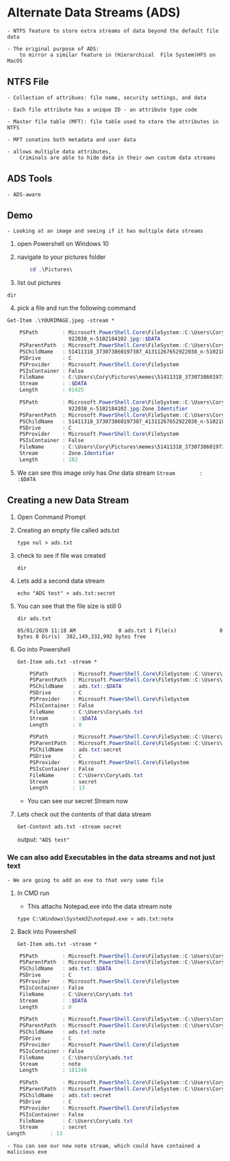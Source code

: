 # Alternate Data Streams (ADS)

    - NTFS feature to store extra streams of data beyond the default file data

    - The original purpose of ADS:
        to mirror a similar feature in (Hierarchical  File System)HFS on MacOS

## NTFS File

    - Collection of attribues: file name, security settings, and data

    - Each file attribute has a unique ID - an attribute type code

    - Master file table (MFT): file table used to store the attributes in NTFS

    - MFT conatins both metadata and user data

    - allows multiple data attributes,
        Criminals are able to hide data in their own custom data streams

## ADS Tools

    - ADS-aware


## Demo

    - Looking at an image and seeing if it has multiple data streams

1. open Powershell on Windows 10

2. navigate to your pictures folder

    ```PowerShell
        cd .\Pictures\
    ```

3. list out pictures

`dir`

4. pick a file and run the following command

`Get-Item .\YOURIMAGE.jpeg -stream *`


```Powershell
    PSPath        : Microsoft.PowerShell.Core\FileSystem::C:\Users\Cory\Pictures\memes\51411318_373073860197387_41311267652
                    922038_n-5102184102.jpg::$DATA
    PSParentPath  : Microsoft.PowerShell.Core\FileSystem::C:\Users\Cory\Pictures\memes
    PSChildName   : 51411318_373073860197387_41311267652922038_n-5102184102.jpg::$DATA
    PSDrive       : C
    PSProvider    : Microsoft.PowerShell.Core\FileSystem
    PSIsContainer : False
    FileName      : C:\Users\Cory\Pictures\memes\51411318_373073860197387_41311267652922038_n-5102184102.jpg
    Stream        : :$DATA
    Length        : 81425

    PSPath        : Microsoft.PowerShell.Core\FileSystem::C:\Users\Cory\Pictures\memes\51411318_373073860197387_41311267652
                    922038_n-5102184102.jpg:Zone.Identifier
    PSParentPath  : Microsoft.PowerShell.Core\FileSystem::C:\Users\Cory\Pictures\memes
    PSChildName   : 51411318_373073860197387_41311267652922038_n-5102184102.jpg:Zone.Identifier
    PSDrive       : C
    PSProvider    : Microsoft.PowerShell.Core\FileSystem
    PSIsContainer : False
    FileName      : C:\Users\Cory\Pictures\memes\51411318_373073860197387_41311267652922038_n-5102184102.jpg
    Stream        : Zone.Identifier
    Length        : 182
```

5. We can see this image only has _One_ data stream `Stream        : :$DATA`


## Creating a new Data Stream

1. Open Command Prompt

2. Creating an empty file called ads.txt

    `type nul > ads.txt`

3. check to see if file was created 

    `dir`

4. Lets add a second data stream

    `echo "ADS test" > ads.txt:secret`

5. You can see that the file size is still 0 

    `dir ads.txt`

    `
    05/01/2020 11:18 AM              0 ads.txt
               1 File(s)              0 bytes
               0 Dir(s)  382,149,332,992 bytes free
    `

6. Go into Powershell

    `Get-Item ads.txt -stream *`

    ```Powershell
        PSPath        : Microsoft.PowerShell.Core\FileSystem::C:\Users\Cory\ads.txt::$DATA
        PSParentPath  : Microsoft.PowerShell.Core\FileSystem::C:\Users\Cory
        PSChildName   : ads.txt::$DATA
        PSDrive       : C
        PSProvider    : Microsoft.PowerShell.Core\FileSystem
        PSIsContainer : False
        FileName      : C:\Users\Cory\ads.txt
        Stream        : :$DATA
        Length        : 0

        PSPath        : Microsoft.PowerShell.Core\FileSystem::C:\Users\Cory\ads.txt:secret
        PSParentPath  : Microsoft.PowerShell.Core\FileSystem::C:\Users\Cory
        PSChildName   : ads.txt:secret
        PSDrive       : C
        PSProvider    : Microsoft.PowerShell.Core\FileSystem
        PSIsContainer : False
        FileName      : C:\Users\Cory\ads.txt
        Stream        : secret
        Length        : 13
    ```

    - You can see our secret Stream now

7. Lets check out the contents of that data stream

    `Get-Content ads.txt -stream secret`

    output:
    `"ADS test"`

### We can also add Executables in the data streams and not just text

    - We are going to add an exe to that very same file

1. In CMD run

    - This attachs Notepad.exe into the data stream note

    `type C:\Windows\System32\notepad.exe > ads.txt:note`

2. Back into Powershell

    `Get-Item ads.txt -stream *`

```Powershell
    PSPath        : Microsoft.PowerShell.Core\FileSystem::C:\Users\Cory\ads.txt::$DATA
    PSParentPath  : Microsoft.PowerShell.Core\FileSystem::C:\Users\Cory
    PSChildName   : ads.txt::$DATA
    PSDrive       : C
    PSProvider    : Microsoft.PowerShell.Core\FileSystem
    PSIsContainer : False
    FileName      : C:\Users\Cory\ads.txt
    Stream        : :$DATA
    Length        : 0

    PSPath        : Microsoft.PowerShell.Core\FileSystem::C:\Users\Cory\ads.txt:note
    PSParentPath  : Microsoft.PowerShell.Core\FileSystem::C:\Users\Cory
    PSChildName   : ads.txt:note
    PSDrive       : C
    PSProvider    : Microsoft.PowerShell.Core\FileSystem
    PSIsContainer : False
    FileName      : C:\Users\Cory\ads.txt
    Stream        : note
    Length        : 181248

    PSPath        : Microsoft.PowerShell.Core\FileSystem::C:\Users\Cory\ads.txt:secret
    PSParentPath  : Microsoft.PowerShell.Core\FileSystem::C:\Users\Cory
    PSChildName   : ads.txt:secret
    PSDrive       : C
    PSProvider    : Microsoft.PowerShell.Core\FileSystem
    PSIsContainer : False
    FileName      : C:\Users\Cory\ads.txt
    Stream        : secret
Length        : 13
```

    - You can see our new note stream, which could have contained a malicious exe